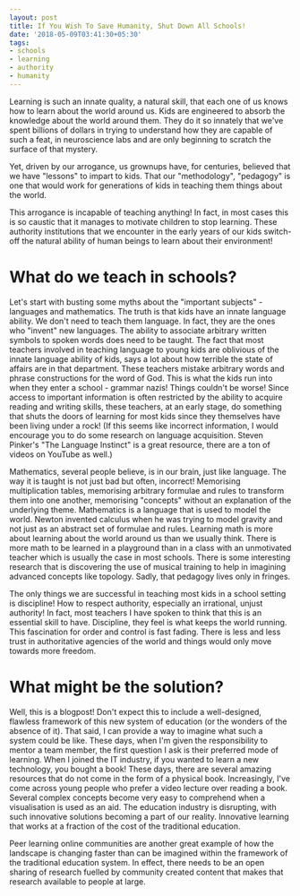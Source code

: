 ```yaml
---
layout: post
title: If You Wish To Save Humanity, Shut Down All Schools!
date: '2018-05-09T03:41:30+05:30'
tags:
- schools
- learning
- authority
- humanity
---
```


Learning is such an innate quality, a natural skill, that each one of us knows how to learn about the world around us. Kids are engineered to absorb the knowledge about the world around them. They do it so innately that we've spent billions of dollars in trying to understand how they are capable of such a feat, in neuroscience labs and are only beginning to scratch the surface of that mystery.

Yet, driven by our arrogance, us grownups have, for centuries, believed that we have "lessons" to impart to kids. That our "methodology", "pedagogy" is one that would work for generations of kids in teaching them things about the world.

This arrogance is incapable of teaching anything! In fact, in most cases this is so caustic that it manages to motivate children to stop learning. These authority institutions that we encounter in the early years of our kids switch-off the natural ability of human beings to learn about their environment!

# What do we teach in schools?

Let's start with busting some myths about the "important subjects" - languages and mathematics. The truth is that kids have an innate language ability. We don't need to teach them language. In fact, they are the ones who "invent" new languages. The ability to associate arbitrary written symbols to spoken words does need to be taught. The fact that most teachers involved in teaching language to young kids are oblivious of the innate language ability of kids, says a lot about how terrible the state of affairs are in that department. These teachers mistake arbitrary words and phrase constructions for the word of God. This is what the kids run into when they enter a school - grammar nazis! Things couldn't be worse! Since access to important information is often restricted by the ability to acquire reading and writing skills, these teachers, at an early stage, do something that shuts the doors of learning for most kids since they themselves have been living under a rock! (If this seems like incorrect information, I would encourage you to do some research on language acquisition. Steven Pinker's "The Language Instinct" is a great resource, there are a ton of videos on YouTube as well.)

Mathematics, several people believe, is in our brain, just like language. The way it is taught is not just bad but often, incorrect! Memorising multiplication tables, memorising arbitrary formulae and rules to transform them into one another, memorising "concepts" without an explanation of the underlying theme. Mathematics is a language that is used to model the world. Newton invented calculus when he was trying to model gravity and not just as an abstract set of formulae and rules. Learning math is more about learning about the world around us than we usually think. There is more math to be learned in a playground than in a class with an unmotivated teacher which is usually the case in most schools. There is some interesting research that is discovering the use of musical training to help in imagining advanced concepts like topology. Sadly, that pedagogy lives only in fringes.

The only things we are successful in teaching most kids in a school setting is discipline! How to respect authority, especially an irrational, unjust authority! In fact, most teachers I have spoken to think that this is an essential skill to have. Discipline, they feel is what keeps the world running. This fascination for order and control is fast fading. There is less and less trust in authoritative agencies of the world and things would only move towards more freedom.

# What might be the solution?

Well, this is a blogpost! Don't expect this to include a well-designed, flawless framework of this new system of education (or the wonders of the absence of it). That said, I can provide a way to imagine what such a system could be like. These days, when I'm given the responsibility to mentor a team member, the first question I ask is their preferred mode of learning. When I joined the IT industry, if you wanted to learn a new technology, you bought a book! These days, there are several amazing resources that do not come in the form of a physical book. Increasingly, I've come across young people who prefer a video lecture over reading a book. Several complex concepts become very easy to comprehend when a visualisation is used as an aid. The education industry is disrupting, with such innovative solutions becoming a part of our reality. Innovative learning that works at a fraction of the cost of the traditional education.

Peer learning online communities are another great example of how the landscape is changing faster than can be imagined within the framework of the traditional education system. In effect, there needs to be an open sharing of research fuelled by community created content that makes that research available to people at large.
